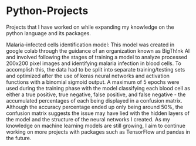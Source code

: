 # Python-Projects
Projects that I have worked on while expanding my knowledge on the python language and its packages.

Malaria-infected cells identification model:
This model was created in google colab through the guidance of an organization known as BigTh!nk AI and involved following the stages of training a model to analyze processed 200x200 pixel images and identifying malaria infection in blood cells. To accomplish this, the data had to be split into separate training/testing sets and optimized after the use of keras neural networks and activation functions with a binomial sigmoid output. A maximum of 5 epochs were used during the training phase with the model classifying each blood cell as either a true positive, true negative, false positive, and false negative - the accumulated percentages of each being displayed in a confusion matrix. Although the accuracy percentage ended up only being around 50%, the confusion matrix suggests the issue may have lied with the hidden layers of the model and the structure of the neural networks I created. As my knowledge on machine learning models are still growing, I aim to continue working on more projects with packages such as TensorFlow and pandas in the future.
